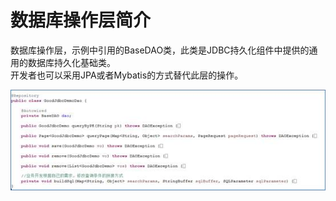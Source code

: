 # 数据库操作层简介

数据库操作层，示例中引用的BaseDAO类，此类是JDBC持久化组件中提供的通用的数据库持久化基础类。  
开发者也可以采用JPA或者Mybatis的方式替代此层的操作。


![](/img/image023.jpg)
  